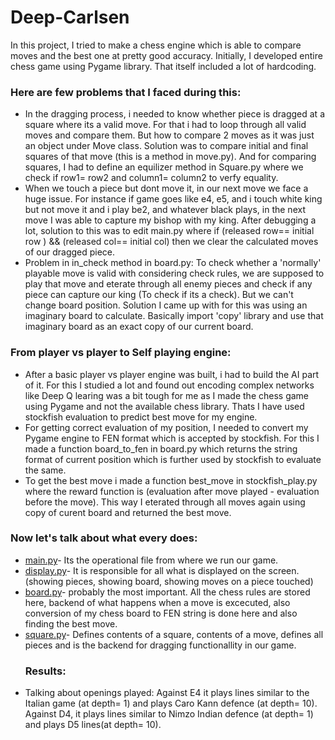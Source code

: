 # Deep-Carlsen
In this project, I tried to make a chess engine which is able to compare moves and the best one at pretty good accuracy.
Initially, I developed entire chess game using Pygame library. That itself included a lot of hardcoding. 
### Here are few problems that I faced during this:
* In the dragging process, i needed to know whether piece is dragged at a square where its a valid move. For that i had to loop through all valid moves and compare them. But how to compare 2 moves as it was just an object under Move class. Solution was to compare initial and final squares of that move (this is a method in move.py). And for comparing squares, I had to define an equilizer method in Square.py where we check if row1= row2 and column1= column2 to verfy equality.
* When we touch a piece but dont move it, in our next move we face a huge issue. For instance if game goes like e4, e5, and i touch white king but not move it and i play be2, and whatever black plays, in the next move I was able to capture my bishop with my king. After debugging a lot, solution to this was to edit main.py where if (released row== initial row ) && (released col== initial col) then we clear the calculated moves of our dragged piece.
* Problem in in_check method in board.py: To check whether a 'normally' playable move is valid with considering check rules, we are supposed to play that move and eterate through all enemy pieces and check if any piece can capture our king (To check if its a check). But we can't change board position. Solution I came up with for this was using an imaginary board to calculate. Basically import 'copy' library and use that imaginary board as an exact copy of our current board.
### From player vs player to Self playing engine:
* After a basic player vs player engine was built, i had to build the AI part of it. For this I studied a lot and found out encoding complex networks like Deep Q learing was a bit tough for me as I made the chess game using Pygame and not the available chess library. Thats I have used stockfish evaluation to predict best move for my engine.
* For getting correct evaluation of my position, I needed to convert my Pygame engine to FEN format which is accepted by stockfish. For this I made a function board_to_fen in board.py which returns the string format of current position which is further used by stockfish to evaluate the same.
* To get the best move i made a function best_move in stockfish_play.py where the reward function is (evaluation after move played - evaluation before the move). This way I eterated through all moves again using copy of curent board and returned the best move.
### Now let's talk about what every does:
* [main.py](https://github.com/ShahuPatil07/Deep-Carlsen/blob/Files/main.py)- Its the operational file from where we run our game.
* [display.py](https://github.com/ShahuPatil07/Deep-Carlsen/blob/Files/display.py)- It is responsible for all what is displayed on the screen.(showing pieces, showing board, showing moves on a piece touched)
* [board.py](https://github.com/ShahuPatil07/Deep-Carlsen/blob/Files/board.py)- probably the most important. All the chess rules are stored here, backend of what happens when a move is excecuted, also conversion of my chess board to FEN string is done here and also finding the best move.
* [square.py](https://github.com/ShahuPatil07/Deep-Carlsen/blob/Files/square.py)- Defines contents of a square, contents of a move, defines all pieces and is the backend for dragging functionallity in our game.
  ### Results:
* Talking about openings played:
Against E4 it plays lines similar to the Italian game (at depth= 1) and plays Caro Kann defence (at depth= 10). Against D4, it plays lines similar to Nimzo Indian defence (at depth= 1) and plays D5 lines(at depth= 10).

  
  
